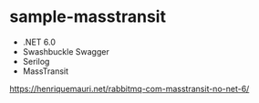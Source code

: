 # sample-masstransit

- .NET 6.0
- Swashbuckle Swagger
- Serilog
- MassTransit

https://henriquemauri.net/rabbitmq-com-masstransit-no-net-6/
